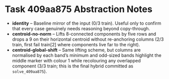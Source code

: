 # Task 409aa875 Abstraction Notes

- **identity** – Baseline mirror of the input (0/3 train). Useful only to confirm that every case genuinely needs reasoning beyond copy-through.
- **centroid-no-norm** – Lifts 8-connected components by five rows and drops a 9 on their horizontal centroid without re-anchoring columns (2/3 train, first fail train[2] where components live far to the right).
- **centroid-global-shift** – Same lifting scheme, but columns are normalised by each band’s minimum and odd-sized bands highlight the middle marker with colour 1 while recolouring any overlapped component (3/3 train; this is the final hybrid committed as `solve_409aa875`).
